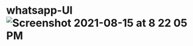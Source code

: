 # whatsapp-UI![Screenshot 2021-08-15 at 8 22 05 PM](https://user-images.githubusercontent.com/68817698/166101961-181daa52-373e-450c-acbb-4f5123195c4b.png)
